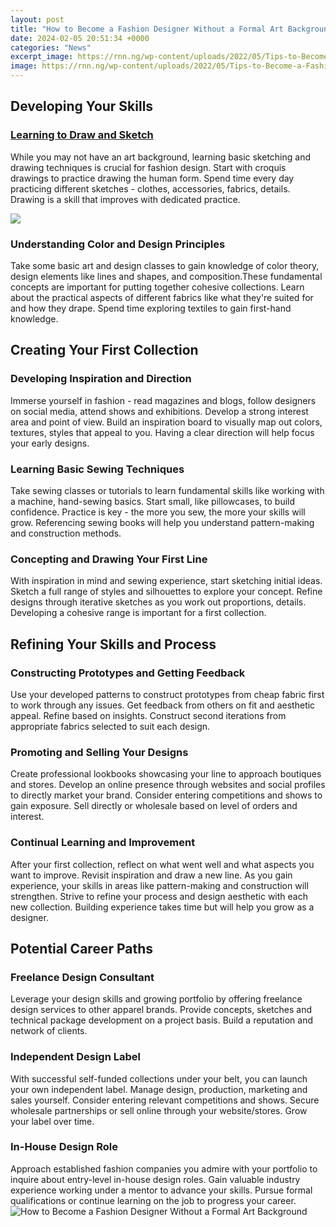 ```yaml
---
layout: post
title: "How to Become a Fashion Designer Without a Formal Art Background"
date: 2024-02-05 20:51:34 +0000
categories: "News"
excerpt_image: https://rnn.ng/wp-content/uploads/2022/05/Tips-to-Become-a-Fashion-Designer.jpg
image: https://rnn.ng/wp-content/uploads/2022/05/Tips-to-Become-a-Fashion-Designer.jpg
---
```


## Developing Your Skills
### [Learning to Draw and Sketch](https://store.fi.io.vn/womens-papillon-i-may-not-be-rich-and-famous-but-im-a-dog-mom-3)
While you may not have an art background, learning basic sketching and drawing techniques is crucial for fashion design. Start with croquis drawings to practice drawing the human form. Spend time every day practicing different sketches - clothes, accessories, fabrics, details. Drawing is a skill that improves with dedicated practice. 

![](https://www.wikihow.com/images/5/51/Become-a-Fashion-Designer-Step-14-Version-2.jpg)
### **Understanding Color and Design Principles** 
Take some basic art and design classes to gain knowledge of color theory, design elements like lines and shapes, and composition.These fundamental concepts are important for putting together cohesive collections. Learn about the practical aspects of different fabrics like what they're suited for and how they drape. Spend time exploring textiles to gain first-hand knowledge. 
## Creating Your First Collection
### **Developing Inspiration and Direction**  
Immerse yourself in fashion - read magazines and blogs, follow designers on social media, attend shows and exhibitions. Develop a strong interest area and point of view. Build an inspiration board to visually map out colors, textures, styles that appeal to you. Having a clear direction will help focus your early designs. 
### **Learning Basic Sewing Techniques**
Take sewing classes or tutorials to learn fundamental skills like working with a machine, hand-sewing basics. Start small, like pillowcases, to build confidence. Practice is key - the more you sew, the more your skills will grow. Referencing sewing books will help you understand pattern-making and construction methods. 
### **Concepting and Drawing Your First Line** 
With inspiration in mind and sewing experience, start sketching initial ideas. Sketch a full range of styles and silhouettes to explore your concept. Refine designs through iterative sketches as you work out proportions, details. Developing a cohesive range is important for a first collection. 
## Refining Your Skills and Process
### **Constructing Prototypes and Getting Feedback** 
Use your developed patterns to construct prototypes from cheap fabric first to work through any issues. Get feedback from others on fit and aesthetic appeal. Refine based on insights. Construct second iterations from appropriate fabrics selected to suit each design. 
### **Promoting and Selling Your Designs**
Create professional lookbooks showcasing your line to approach boutiques and stores. Develop an online presence through websites and social profiles to directly market your brand. Consider entering competitions and shows to gain exposure. Sell directly or wholesale based on level of orders and interest. 
### **Continual Learning and Improvement**  
After your first collection, reflect on what went well and what aspects you want to improve. Revisit inspiration and draw a new line. As you gain experience, your skills in areas like pattern-making and construction will strengthen. Strive to refine your process and design aesthetic with each new collection. Building experience takes time but will help you grow as a designer.
## Potential Career Paths
### **Freelance Design Consultant**
Leverage your design skills and growing portfolio by offering freelance design services to other apparel brands. Provide concepts, sketches and technical package development on a project basis. Build a reputation and network of clients. 
### **Independent Design Label**  
With successful self-funded collections under your belt, you can launch your own independent label. Manage design, production, marketing and sales yourself. Consider entering relevant competitions and shows. Secure wholesale partnerships or sell online through your website/stores. Grow your label over time.
### **In-House Design Role**
Approach established fashion companies you admire with your portfolio to inquire about entry-level in-house design roles. Gain valuable industry experience working under a mentor to advance your skills. Pursue formal qualifications or continue learning on the job to progress your career.
![How to Become a Fashion Designer Without a Formal Art Background](https://rnn.ng/wp-content/uploads/2022/05/Tips-to-Become-a-Fashion-Designer.jpg)